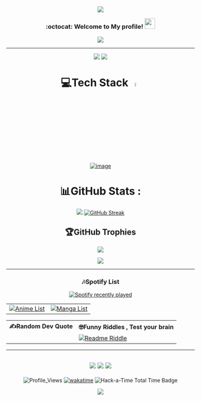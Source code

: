 <h3 align="center">

![](https://capsule-render.vercel.app/api?type=waving&color=gradient&height=100&section=header)


  :octocat:
  Welcome to My profile!
  <img src="https://media.giphy.com/media/hvRJCLFzcasrR4ia7z/giphy.gif" width="28">
</h3>
<p align="center">
  <a href="https://github.com/SajagIN/SajagIN"><img src="https://readme-typing-svg.herokuapp.com?color=%2336BCF7&center=true&vCenter=true&lines=Web+Dev;Game+Dev;App+Dev;Full+Stack+Developer;"></a>
</p>

---
<div align="center">

<a href="https://SajagIN.github.io"><img src="https://img.shields.io/website?down_color=red&down_message=Under%20work&label=Portfolio&logo=github&style=for-the-badge&up_color=blue&up_message=Working&url=https://SajagIN.github.io"></a> <a href="https://SajagIN.thdev.id/donate/"><img src="https://img.shields.io/badge/TIP me-Donate%20me-&?style=for-the-badge&logo=bitcoin"></a>

# 💻Tech Stack <img src = "https://media2.giphy.com/media/QssGEmpkyEOhBCb7e1/giphy.gif?cid=ecf05e47a0n3gi1bfqntqmob8g9aid1oyj2wr3ds3mg700bl&rid=giphy.gif" width = 5%> 

[![image](https://github.com/user-attachments/assets/1decce61-0551-43e2-a926-38990d22a632)](https://SajagIN.github.io/#Skills)
 
# 📊GitHub Stats :
![](https://github-readme-stats.vercel.app/api?username=SajagIN&theme=dracula&show_icons=true&hide_border=true&count_private=true&include_all_commits=true&cache_seconds=7200)
[![GitHub Streak](https://github-readme-streak-stats.herokuapp.com/?user=SajagIN&theme=dracula&hide_border=true)](https://github.com/SajagIN?tab=repositories)
<!--[![Code's github activity graph](https://githubraw.com/SajagIN/SajagIN/output/github-contribution-grid-snake.svg)](https://skyline.github.com/SajagIN)-->

## 🏆GitHub Trophies
[![](https://github-profile-trophy.vercel.app/?username=SajagIN&theme=dracula&no-frame=false&no-bg=false&margin-w=4&row=2&column=4)](https://github-profile-trophy.vercel.app/?username=SajagIN&theme=dracula&no-frame=false&no-bg=false&margin-w=4&row53&column=5) <!--<a href="https://app.daily.dev/SajagIN"><img src="https://github.com/SajagIN/SajagIN/blob/main/devcard.svg" width="175" alt="SajagINs's Dev Card"/></a><br>-->
<!--![trophy](https://metrics.lecoq.io/SajagIN?template=classic&base.header=0&base.activity=0&base.community=0&base.repositories=0&base.metadata=0&achievements=1&notable=1&achievements.threshold=C&achievements.secrets=true&achievements.display=compact&achievements.limit=0&notable.from=organization&notable.repositories=true&config.timezone=Asia%2FCalcutta)-->

![](https://github-readme-stats.hackclub.dev/api/wakatime?username=2700&api_domain=hackatime.hackclub.com&theme=dark&custom_title=Hackatime+Stats&layout=compact&cache_seconds=0&langs_count=100)

---

### 🎶Spotify List
  [![Spotify recently played](https://spotify-recently-played-readme.vercel.app/api?user=31nqkd4reaju3zfynugqtqy5vyj4)](https://open.spotify.com/user/31nqkd4reaju3zfynugqtqy5vyj4)

<table>
<tr>
  <td><a href="https://mal-md.vercel.app/api?username=Code_White_Weeb&theme=chartreuse_dark&count=4&title=Recently%20Watched%20Anime"><img src="https://mal-md.vercel.app/api?username=Code_White_Weeb&theme=chartreuse_dark&count=4&title=Recently%20Watched%20Anime" alt="Anime List"></a></td>
  <td><a href="https://mal-md.vercel.app/api?username=Code_White_Weeb&theme=chartreuse_dark&manga=true&count=4&title=Recently%20Read%20Manga"><img src="https://mal-md.vercel.app/api?username=Code_White_Weeb&theme=chartreuse_dark&manga=true&count=4&title=Recently%20Read%20Manga" alt="Manga List"></a></td>
</tr>
</table>

<table>
<tr>
  <th>✍️Random Dev Quote</th>
  <th>🤓Funny Riddles , Test your brain</th>
</tr>
<tr>
  <td><img src="https://quotes-github-readme.vercel.app/api?theme=dracula" alt=""></td>
  <td><a href="https://github.com/SajagIN/github-readme-riddle"><img src="https://github-readme-riddle.vercel.app/api?theme=dracula" alt="Readme Riddle"></a></td>
</tr>
</table>


---
![](https://forthebadge.com/images/badges/powered-by-black-magic.svg)
![](http://ForTheBadge.com/images/badges/built-by-developers.svg)
![](https://forthebadge.com/images/badges/uses-brains.svg)
---
![Profile_Views](https://komarev.com/ghpvc/?username=CodeWhiteWeb&style=for-the-badge&label=Visitors+Count&color=brightgreen)
[![wakatime](https://wakatime.com/badge/user/1d2fda96-c074-4c84-a0d5-31efb131faec.svg/?style=for-the-badge)](https://wakatime.com/@1d2fda96-c074-4c84-a0d5-31efb131faec)
![Hack-a-Time Total Time Badge](https://img.shields.io/badge/dynamic/json?url=https%3A%2F%2Fhackatime.hackclub.com%2Fapi%2Fv1%2Fusers%2FU08PGAD2KC1%2Fstats&query=%24.data.human_readable_total&label=Hack-a-Time&color=ec3750&style=for-the-badge&logo=data%3Aimage%2Fpng%3Bbase64%2CiVBORw0KGgoAAAANSUhEUgAAABAAAAAQCAYAAAAf8%2F9hAAAAAXNSR0IArs4c6QAAAspJREFUOE89k0toVkcUx39n7tdAgn4%2BSIJYu9SahQsFiQaDUakaJEp8xKjdFEFcuaggIpTqQreCiEIWglp8FBGN7wftQlGIxJ2IujIhD2LyNflqlHvvzByZueqFy8ww85%2F5P84R4if4o001mtZvtKl2iy1tcBlzNU%2FwKeASfCYVycwDm8uVWR9%2BvJf09%2BQakcCnY80LamzyStOk7K2BTPC5wVtBU4NmgtqkGLO4rlr3w%2BKGJ9dHRBXxf7S%2BcU4XEkCZgBN8asCFNfi8AJMZXC5gAyPenn7W2yR6pG2Fdfa5hsM2gA38fpZSw3wG%2FzxA4%2FAw3oJPEzQ3X39Bc8GoLpP0YOtx1BxRB%2BIFZ6H2zD%2Bgwu29O2mbnkRtoE182WWCOBNHMCckPdDWp57lAey1uLm253F059Zv3SypbyQbHmXe1DQuM0guUYYENoYX8nn%2F2imQcmCAB3VC3blHMZvP42PUNjTG%2BdDJU9TdeYwGmcETqyAyKJ%2F2rlNFCR7gBfFQd%2FEhoFTfD%2FBxaIj5K1uYHh0l370P70IyCYgGklX5%2F9dfpgyU1YdUTXxhxtX7oMq%2Fhw8xPTrGpvPnCXH9t7oTnyuihlgDQlU%2Bdq0fUPgpXBfoB%2FNmXLsbC6S3ezcqCVsu%2FxUZVVo6UV%2BckcBaGJSpre19AsvVg1HwDmbeKi640bULIyU6rl4gQCZWdBaFG%2BXHMnwh1Y724xpi1IAuNmfdvRM13ti%2BB5ESm%2F%2B%2BgIgy0bztm%2FaIVuGEVNrblxqfvPzugVNmP7qJGMO1TV0YU6Kz9xLqciZX7QzEv7NIjF8mCqaypuO1URZpqAMnPJ0cR71BfNQZyMSxtVxP8D7oB97N6bv5c2ymibZtC8jtK1RiGqGoYkhRbNGtcf61%2FcRQ9ZlZ3NB%2FfaTYDi3QtKNmvJxtTFS6gQ2qzC2c%2BmaaVhw8EPFX6vN596S%2FJ7QVXwBRln3ai0%2BWNwAAAABJRU5ErkJggg%3D%3D)


![](https://capsule-render.vercel.app/api?type=waving&color=gradient&height=100&section=footer)

</div>
